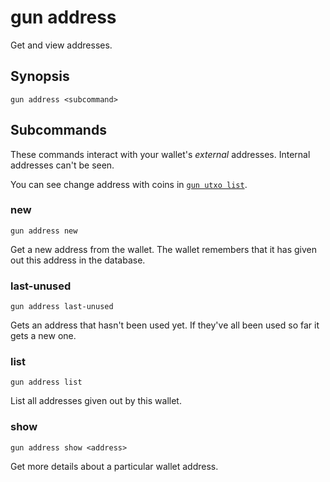 # gun address

Get and view addresses.

## Synopsis

```
gun address <subcommand>
```

## Subcommands

These commands interact with your wallet's *external* addresses. 
Internal addresses can't be seen.

You can see change address with coins in [`gun utxo list`](./utxo.md#list).

### new

```
gun address new
```

Get a new address from the wallet.
The wallet remembers that it has given out this address in the database.

### last-unused
```
gun address last-unused
```

Gets an address that hasn't been used yet.
If they've all been used so far it gets a new one.

### list

```
gun address list
```

List all addresses given out by this wallet.

### show

```
gun address show <address>
```

Get more details about a particular wallet address.

